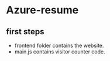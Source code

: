 # Azure-resume

## first steps
- frontend folder contains the website.
- main.js contains visitor counter code.
